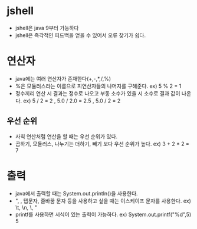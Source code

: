 # jshell
- jshell은 java 9부터 가능하다
- jshell은 즉각적인 피드백을 얻을 수 있어서 오류 찾기가 쉽다.

# 연산자
- java에는 여러 연산자가 존재한다(+,-,*,/,%)
- %은 모듈러스라는 이름으로 피연산자들의 나머지를 구해준다.
ex) 5 % 2 = 1
- 정수끼리 연산 시 결과는 정수로 나오고 부동 소수가 있을 시 소수로 결과 값이 나온다.
ex) 5 / 2 = 2 , 5.0 / 2.0 = 2.5 , 5.0 / 2 = 2
## 우선 순위
- 사칙 연산처럼 연산을 할 때는 우선 순위가 있다.
- 곱하기, 모듈러스, 나누기는 더하기, 빼기 보다 우선 순위가 높다.
ex) 3 + 2 * 2 = 7

# 출력
- java에서 출력할 때는 System.out.println()을 사용한다.
- ", \, 탭문자, 줄바꿈 문자 등을 사용하고 싶을 때는 이스케이프 문자를 사용한다.
ex) \t, \n, \\, \"
- printf를 사용하면 서식이 있는 출력이 가능하다.
ex) System.out.printf("%d",5) 
    5
